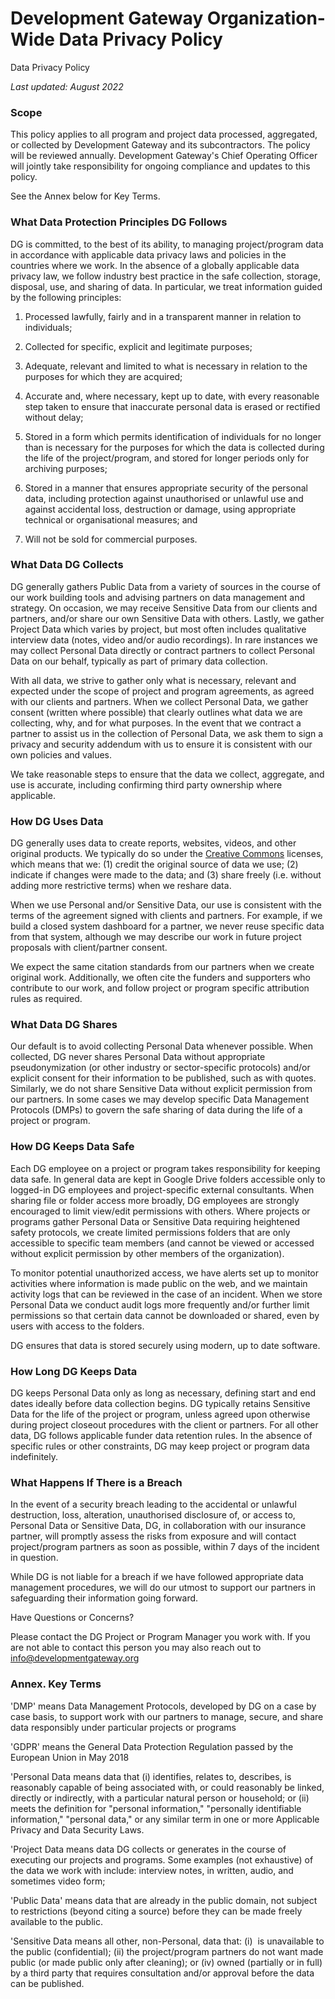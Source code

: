 # Development Gateway Organization-Wide Data Privacy Policy

Data Privacy Policy

_Last updated: August 2022_

### Scope

This policy applies to all program and project data processed, aggregated, or collected by Development Gateway and its subcontractors. The policy will be reviewed annually. Development Gateway's Chief Operating Officer will jointly take responsibility for ongoing compliance and updates to this policy.

See the Annex below for Key Terms.

### What Data Protection Principles DG Follows

DG is committed, to the best of its ability, to managing project/program data in accordance with applicable data privacy laws and policies in the countries where we work. In the absence of a globally applicable data privacy law, we follow industry best practice in the safe collection, storage, disposal, use, and sharing of data. In particular, we treat information guided by the following principles:  

1.  Processed lawfully, fairly and in a transparent manner in relation to individuals;

2.  Collected for specific, explicit and legitimate purposes;

3.  Adequate, relevant and limited to what is necessary in relation to the purposes for which they are acquired;

4.  Accurate and, where necessary, kept up to date, with every reasonable step taken to ensure that inaccurate personal data is erased or rectified without delay;

5.  Stored in a form which permits identification of individuals for no longer than is necessary for the purposes for which the data is collected during the life of the project/program, and stored for longer periods only for archiving purposes; 

6.  Stored in a manner that ensures appropriate security of the personal data, including protection against unauthorised or unlawful use and against accidental loss, destruction or damage, using appropriate technical or organisational measures; and

7.  Will not be sold for commercial purposes. 

### What Data DG Collects

DG generally gathers Public Data from a variety of sources in the course of our work building tools and advising partners on data management and strategy. On occasion, we may receive Sensitive Data from our clients and partners, and/or share our own Sensitive Data with others. Lastly, we gather Project Data which varies by project, but most often includes qualitative interview data (notes, video and/or audio recordings). In rare instances we may collect Personal Data directly or contract partners to collect Personal Data on our behalf, typically as part of primary data collection.

With all data, we strive to gather only what is necessary, relevant and expected under the scope of project and program agreements, as agreed with our clients and partners. When we collect Personal Data, we gather consent (written where possible) that clearly outlines what data we are collecting, why, and for what purposes. In the event that we contract a partner to assist us in the collection of Personal Data, we ask them to sign a privacy and security addendum with us to ensure it is consistent with our own policies and values.

We take reasonable steps to ensure that the data we collect, aggregate, and use is accurate, including confirming third party ownership where applicable.

### How DG Uses Data

DG generally uses data to create reports, websites, videos, and other original products. We typically do so under the [Creative Commons](https://creativecommons.org/) licenses, which means that we: (1) credit the original source of data we use; (2) indicate if changes were made to the data; and (3) share freely (i.e. without adding more restrictive terms) when we reshare data.

When we use Personal and/or Sensitive Data, our use is consistent with the terms of the agreement signed with clients and partners. For example, if we build a closed system dashboard for a partner, we never reuse specific data from that system, although we may describe our work in future project proposals with client/partner consent.

We expect the same citation standards from our partners when we create original work. Additionally, we often cite the funders and supporters who contribute to our work, and follow project or program specific attribution rules as required. 

### What Data DG Shares

Our default is to avoid collecting Personal Data whenever possible. When collected, DG never shares Personal Data without appropriate pseudonymization (or other industry or sector-specific protocols) and/or explicit consent for their information to be published, such as with quotes. Similarly, we do not share Sensitive Data without explicit permission from our partners. In some cases we may develop specific Data Management Protocols (DMPs) to govern the safe sharing of data during the life of a project or program. 

### How DG Keeps Data Safe

Each DG employee on a project or program takes responsibility for keeping data safe. In general data are kept in Google Drive folders accessible only to logged-in DG employees and project-specific external consultants. When sharing file or folder access more broadly, DG employees are strongly encouraged to limit view/edit permissions with others. Where projects or programs gather Personal Data or Sensitive Data requiring heightened safety protocols, we create limited permissions folders that are only accessible to specific team members (and cannot be viewed or accessed without explicit permission by other members of the organization).  

To monitor potential unauthorized access, we have alerts set up to monitor activities where information is made public on the web, and we maintain activity logs that can be reviewed in the case of an incident. When we store Personal Data we conduct audit logs more frequently and/or further limit permissions so that certain data cannot be downloaded or shared, even by users with access to the folders. 

DG ensures that data is stored securely using modern, up to date software.  

### How Long DG Keeps Data 

DG keeps Personal Data only as long as necessary, defining start and end dates ideally before data collection begins. DG typically retains Sensitive Data for the life of the project or program, unless agreed upon otherwise during project closeout procedures with the client or partners. For all other data, DG follows applicable funder data retention rules. In the absence of specific rules or other constraints, DG may keep project or program data indefinitely. 

### What Happens If There is a Breach

In the event of a security breach leading to the accidental or unlawful destruction, loss, alteration, unauthorised disclosure of, or access to, Personal Data or Sensitive Data, DG, in collaboration with our insurance partner, will promptly assess the risks from exposure and will contact project/program partners as soon as possible, within 7 days of the incident in question. 

While DG is not liable for a breach if we have followed appropriate data management procedures, we will do our utmost to support our partners in safeguarding their information going forward. 

Have Questions or Concerns?

Please contact the DG Project or Program Manager you work with. If you are not able to contact this person you may also reach out to info@developmentgateway.org

### Annex. Key Terms

'DMP' means Data Management Protocols, developed by DG on a case by case basis, to support work with our partners to manage, secure, and share data responsibly under particular projects or programs

'GDPR' means the General Data Protection Regulation passed by the European Union in May 2018

'Personal Data means data that (i) identifies, relates to, describes, is reasonably capable of being associated with, or could reasonably be linked, directly or indirectly, with a particular natural person or household; or (ii) meets the definition for "personal information," "personally identifiable information," "personal data," or any similar term in one or more Applicable Privacy and Data Security Laws.

'Project Data means data DG collects or generates in the course of executing our projects and programs. Some examples (not exhaustive) of the data we work with include: interview notes, in written, audio, and sometimes video form;

'Public Data' means data that are already in the public domain, not subject to restrictions (beyond citing a source) before they can be made freely available to the public.

'Sensitive Data means all other, non-Personal, data that: (i)  is unavailable to the public (confidential); (ii) the project/program partners do not want made public (or made public only after cleaning); or (iv) owned (partially or in full) by a third party that requires consultation and/or approval before the data can be published.
